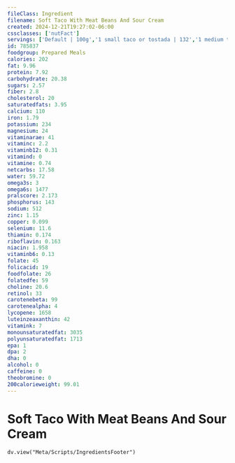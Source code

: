 ```yaml
---
fileClass: Ingredient
filename: Soft Taco With Meat Beans And Sour Cream
created: 2024-12-21T19:27:02-06:00
cssclasses: ['nutFact']
servings: ['Default | 100g','1 small taco or tostada | 132','1 medium taco or tostada | 167','1 large taco or tostada | 240','1 taco or tostada, ns size | 167','1 cup | 110']
id: 785837
foodgroup: Prepared Meals
calories: 202
fat: 9.96
protein: 7.92
carbohydrate: 20.38
sugars: 2.57
fiber: 2.8
cholesterol: 20
saturatedfats: 3.95
calcium: 110
iron: 1.79
potassium: 234
magnesium: 24
vitaminarae: 41
vitaminc: 2.2
vitaminb12: 0.31
vitamind: 0
vitamine: 0.74
netcarbs: 17.58
water: 59.72
omega3s: 3
omega6s: 1477
pralscore: 2.173
phosphorus: 143
sodium: 512
zinc: 1.15
copper: 0.099
selenium: 11.6
thiamin: 0.174
riboflavin: 0.163
niacin: 1.958
vitaminb6: 0.13
folate: 45
folicacid: 19
foodfolate: 26
folatedfe: 59
choline: 20.6
retinol: 33
carotenebeta: 99
carotenealpha: 4
lycopene: 1658
luteinzeaxanthin: 42
vitamink: 7
monounsaturatedfat: 3035
polyunsaturatedfat: 1713
epa: 1
dpa: 2
dha: 0
alcohol: 0
caffeine: 0
theobromine: 0
200calorieweight: 99.01
---
```


# Soft Taco With Meat Beans And Sour Cream

```dataviewjs
dv.view("Meta/Scripts/IngredientsFooter")
```